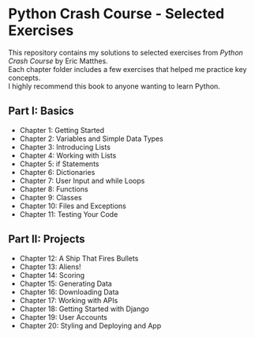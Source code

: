 # Python Crash Course - Selected Exercises

This repository contains my solutions to selected exercises from *Python Crash Course* by Eric Matthes.  
Each chapter folder includes a few exercises that helped me practice key concepts.  
I highly recommend this book to anyone wanting to learn Python.


## Part I: Basics

- Chapter 1: Getting Started
- Chapter 2: Variables and Simple Data Types
- Chapter 3: Introducing Lists
- Chapter 4: Working with Lists
- Chapter 5: if Statements
- Chapter 6: Dictionaries
- Chapter 7: User Input and while Loops
- Chapter 8: Functions
- Chapter 9: Classes
- Chapter 10: Files and Exceptions
- Chapter 11: Testing Your Code

## Part II: Projects

- Chapter 12: A Ship That Fires Bullets
- Chapter 13: Aliens!
- Chapter 14: Scoring
- Chapter 15: Generating Data
- Chapter 16: Downloading Data
- Chapter 17: Working with APIs
- Chapter 18: Getting Started with Django
- Chapter 19: User Accounts
- Chapter 20: Styling and Deploying and App

